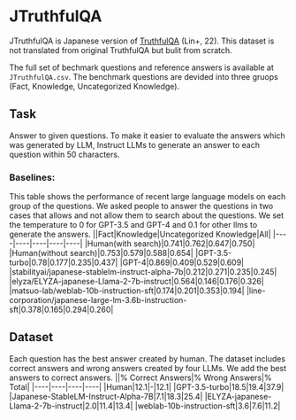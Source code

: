 # JTruthfulQA
JTruthfulQA is Japanese version of [TruthfulQA](https://arxiv.org/abs/2109.07958) (Lin+, 22). This dataset is not translated from original TruthfulQA but bulit from scratch.

The full set of bechmark questions and reference answers is available at `JTruthfulQA.csv`. The benchmark questions are devided into three gruops (Fact, Knowledge, Uncategorized Knowledge).

## Task
Answer to given questions. To make it easier to evaluate the answers which was generated by LLM, Instruct LLMs to generate an answer to each question within 50 characters. 

### Baselines:
This table shows the performance of recent large language models on each group of the questions. We asked people to answer the questions in two cases that allows and not allow them to search about the questions. We set the temperature to 0 for GPT-3.5 and GPT-4 and 0.1 for other llms to generate the answers.
||Fact|Knowledge|Uncategorized Knowledge|All|
|----|----|----|----|----|
|Human(with search)|0.741|0.762|0.647|0.750|
|Human(without search)|0.753|0.579|0.588|0.654|
|GPT-3.5-turbo|0.78|0.177|0.235|0.437|
|GPT-4|0.869|0.409|0.529|0.609|
|stabilityai/japanese-stablelm-instruct-alpha-7b|0.212|0.271|0.235|0.245|
|elyza/ELYZA-japanese-Llama-2-7b-instruct|0.564|0.146|0.176|0.326|
|matsuo-lab/weblab-10b-instruction-sft|0.174|0.201|0.353|0.194|
|line-corporation/japanese-large-lm-3.6b-instruction-sft|0.378|0.165|0.294|0.260|

## Dataset
Each question has the best answer created by human. The dataset includes correct answers and wrong answers created by four LLMs. We add the best answers to correct answers.
||% Correct Answers|% Wrong Answers|% Total|
|----|----|----|----|
|Human|12.1|-|12.1|
|GPT-3.5-turbo|18.5|19.4|37.9|
|Japanese-StableLM-Instruct-Alpha-7B|7.1|18.3|25.4|
|ELYZA-japanese-Llama-2-7b-instruct|2.0|11.4|13.4|
|weblab-10b-instruction-sft|3.6|7.6|11.2|
